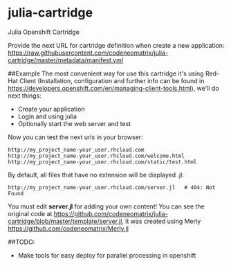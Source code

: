 # julia-cartridge


Julia Openshift Cartridge

Provide the next URL for cartridge definition when create a new application:
https://raw.githubusercontent.com/codeneomatrix/julia-cartridge/master/metadata/manifest.yml

##Example
The most convenient way for use this cartridge it's using Red-Hat Client (Installation, configuration and further info can be found in https://developers.openshift.com/en/managing-client-tools.html), we'll do next things:
* Create your application
* Login and using julia
* Optionally start the web server and test


Now you can test the next urls in your browser:
<pre><code>http://my_project_name-your_user.rhcloud.com
http://my_project_name-your_user.rhcloud.com/welcome.html
http://my_project_name-your_user.rhcloud.com/static/test.html
</code></pre>

By default, all files that have no extension will be displayed .jl:
<pre><code>http://my_project_name-your_user.rhcloud.com/server.jl   # 404: Not Found</code></pre>



You must edit <strong>server.jl</strong> for adding your own content! You can see the original code at https://github.com/codeneomatrix/julia-cartridge/blob/master/template/server.jl, it was created using Merly
https://github.com/codeneomatrix/Merly.jl


##TODO:
* Make tools for easy deploy for parallel processing in openshift
